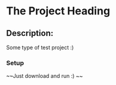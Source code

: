 # The Project Heading

## Description:
Some type of test project :)

### Setup

~~Just download and run :) ~~

